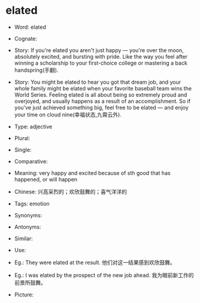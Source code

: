 # elated

- Word: elated
- Cognate: 
- Story: If you're elated you aren't just happy — you're over the moon, absolutely excited, and bursting with pride. Like the way you feel after winning a scholarship to your first-choice college or mastering a back handspring(手翻).
- Story: You might be elated to hear you got that dream job, and your whole family might be elated when your favorite baseball team wins the World Series. Feeling elated is all about being so extremely proud and overjoyed, and usually happens as a result of an accomplishment. So if you've just achieved something big, feel free to be elated — and enjoy your time on cloud nine(幸福状态,九霄云外).

- Type: adjective
- Plural: 
- Single: 
- Comparative: 
- Meaning: very happy and excited because of sth good that has happened, or will happen
- Chinese: 兴高采烈的；欢欣鼓舞的；喜气洋洋的
- Tags: emotion
- Synonyms: 
- Antonyms: 
- Similar: 
- Use: 
- Eg.: They were elated at the result. 他们对这一结果感到欢欣鼓舞。
- Eg.: I was elated by the prospect of the new job ahead. 我为眼前新工作的前景所鼓舞。
- Picture: 

